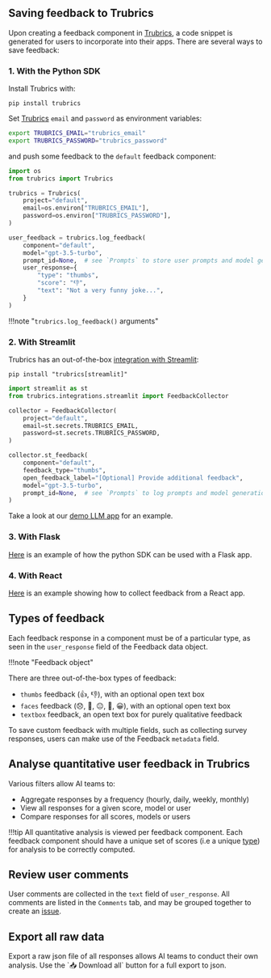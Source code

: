 ## Saving feedback to Trubrics
Upon creating a feedback component in [Trubrics](https://trubrics.streamlit.app/), a code snippet is generated for users to incorporate into their apps. There are several ways to save feedback:

### 1. With the Python SDK
Install Trubrics with:

```console
pip install trubrics
```

Set [Trubrics](https://trubrics.streamlit.app/) `email` and `password` as environment variables:

```bash
export TRUBRICS_EMAIL="trubrics_email"
export TRUBRICS_PASSWORD="trubrics_password"
```

and push some feedback to the `default` feedback component:

```python
import os
from trubrics import Trubrics

trubrics = Trubrics(
    project="default",
    email=os.environ["TRUBRICS_EMAIL"],
    password=os.environ["TRUBRICS_PASSWORD"],
)

user_feedback = trubrics.log_feedback(
    component="default",
    model="gpt-3.5-turbo",
    prompt_id=None,  # see `Prompts` to store user prompts and model generations
    user_response={
        "type": "thumbs",
        "score": "👎",
        "text": "Not a very funny joke...",
    }
)
```

!!!note "`trubrics.log_feedback()` arguments"
    <!-- :::trubrics.Trubrics.log_feedback -->

### 2. With Streamlit
Trubrics has an out-of-the-box [integration with Streamlit](../integrations/streamlit.md):

```console
pip install "trubrics[streamlit]"
```

```python
import streamlit as st
from trubrics.integrations.streamlit import FeedbackCollector

collector = FeedbackCollector(
    project="default",
    email=st.secrets.TRUBRICS_EMAIL,
    password=st.secrets.TRUBRICS_PASSWORD,
)

collector.st_feedback(
    component="default",
    feedback_type="thumbs",
    open_feedback_label="[Optional] Provide additional feedback",
    model="gpt-3.5-turbo",
    prompt_id=None,  # see `Prompts` to log prompts and model generations
)
```

Take a look at our [demo LLM app](https://trubrics-llm-example-chatbot.streamlit.app/) for an example.

### 3. With Flask

[Here](../integrations/flask_example.md) is an example of how the python SDK can be used with a Flask app.

### 4. With React

[Here](../integrations/react_js.md) is an example showing how to collect feedback from a React app.

## Types of feedback
Each feedback response in a component must be of a particular type, as seen in the `user_response` field of the Feedback data object.

!!!note "Feedback object"
    <!-- :::trubrics.platform.feedback.Feedback -->

There are three out-of-the-box types of feedback:

- `thumbs` feedback (👍, 👎), with an optional open text box
- `faces` feedback (😞, 🙁, 😐, 🙂, 😀), with an optional open text box
- `textbox` feedback, an open text box for purely qualitative feedback

To save custom feedback with multiple fields, such as collecting survey responses, users can make use of the Feedback `metadata` field.

## Analyse quantitative user feedback in Trubrics

Various filters allow AI teams to:

- Aggregate responses by a frequency (hourly, daily, weekly, monthly)
- View all responses for a given score, model or user
- Compare responses for all scores, models or users

!!!tip
    All quantitative analysis is viewed per feedback component. Each feedback component should have a unique set of scores (i.e a unique [type](#types-of-feedback)) for analysis to be correctly computed.

## Review user comments

User comments are collected in the `text` field of `user_response`. All comments are listed in the `Comments` tab, and may be grouped together to create an [issue](issues.md).

## Export all raw data

Export a raw json file of all responses allows AI teams to conduct their own analysis. Use the \`📥 Download all\` button for a full export to json.
